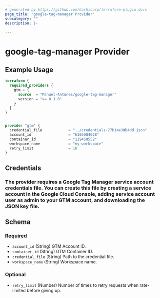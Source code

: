 ```yaml
---
# generated by https://github.com/hashicorp/terraform-plugin-docs
page_title: "google-tag-manager Provider"
subcategory: ""
description: |-
  
---
```


# google-tag-manager Provider



## Example Usage

```terraform
terraform {
  required_providers {
    gtm = {
      source  = "Manuel-Antunes/google-tag-manager"
      version = ">= 0.1.0"
    }
  }
}


provider "gtm" {
  credential_file            = "../credentials-77b14e38b4dd.json"
  account_id                 = "6105084028"
  container_id               = "119458552"
  workspace_name             = "my-workspace"
  retry_limit                = 10
}
```

## Credentials

### The provider requires a Google Tag Manager service account credentials file. You can create this file by creating a service account in the Google Cloud Console, adding service account user as admin to your GTM account, and downloading the JSON key file.

<!-- schema generated by tfplugindocs -->
## Schema

### Required

- `account_id` (String) GTM Account ID.
- `container_id` (String) GTM Container ID.
- `credential_file` (String) Path to the credential file.
- `workspace_name` (String) Workspace name.

### Optional

- `retry_limit` (Number) Number of times to retry requests when rate-limited before giving up.
